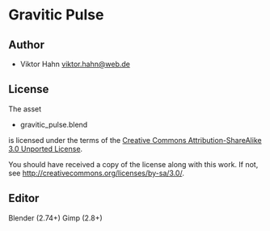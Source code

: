 Gravitic Pulse
==============

Author
------

* Viktor Hahn <viktor.hahn@web.de>

License
-------

The asset

* gravitic_pulse.blend

is licensed under the terms of the
[Creative Commons Attribution-ShareAlike 3.0 Unported License](../../../COPYING).

You should have received a copy of the license along with this
work.  If not, see <http://creativecommons.org/licenses/by-sa/3.0/>.

Editor
------

Blender (2.74+)
Gimp (2.8+)
